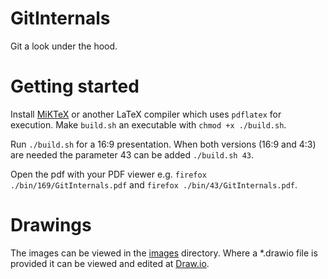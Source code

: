 # GitInternals
Git a look under the hood.

# Getting started
Install [MiKTeX](https://miktex.org/) or another LaTeX compiler which uses `pdflatex` for execution.
Make `build.sh` an executable with `chmod +x ./build.sh`.

Run `./build.sh` for a 16:9 presentation.
When both versions (16:9 and 4:3) are needed the parameter 43 can be added `./build.sh 43`.

Open the pdf with your PDF viewer e.g. `firefox ./bin/169/GitInternals.pdf` and `firefox ./bin/43/GitInternals.pdf`.

# Drawings
The images can be viewed in the [images](./images) directory.
Where a \*.drawio file is provided it can be viewed and edited at [Draw.io](https://www.draw.io/).

